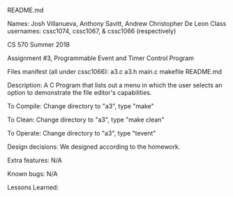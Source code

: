 README.md

Names: Josh Villanueva, Anthony Savitt, Andrew Christopher De Leon
Class usernames: cssc1074, cssc1067, & cssc1066 (respectively)

CS 570 Summer 2018

Assignment #3, Programmable Event and Timer Control Program

Files manifest (all under cssc1066):
a3.c
a3.h
main.c
makefile
README.md

Description:
A C Program that lists out a menu in which the user selects an option to demonstrate the file editor's capabilities.

To Compile:
Change directory to "a3", type "make" 

To Clean:
Change directory to "a3", type "make clean" 

To Operate:
Change directory to "a3", type "tevent"

Design decisions:
We designed according to the homework.

Extra features:
N/A

Known bugs:
N/A

Lessons Learned:
